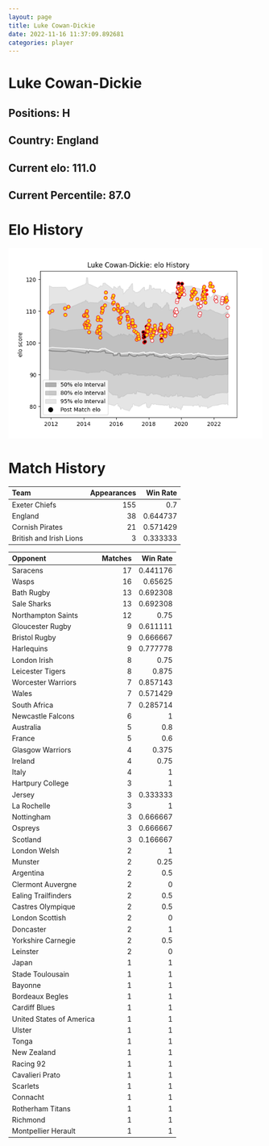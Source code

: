 ```yaml
---  
layout: page  
title: Luke Cowan-Dickie  
date: 2022-11-16 11:37:09.892681  
categories: player  
---
```

# Luke Cowan-Dickie

## Positions: H

## Country: England

## Current elo: 111.0

## Current Percentile: 87.0

# Elo History


![elo history](history_LukeCowan-Dickie.png)
# Match History


| Team                    |   Appearances |   Win Rate |
|:------------------------|--------------:|-----------:|
| Exeter Chiefs           |           155 |   0.7      |
| England                 |            38 |   0.644737 |
| Cornish Pirates         |            21 |   0.571429 |
| British and Irish Lions |             3 |   0.333333 |

| Opponent                 |   Matches |   Win Rate |
|:-------------------------|----------:|-----------:|
| Saracens                 |        17 |   0.441176 |
| Wasps                    |        16 |   0.65625  |
| Bath Rugby               |        13 |   0.692308 |
| Sale Sharks              |        13 |   0.692308 |
| Northampton Saints       |        12 |   0.75     |
| Gloucester Rugby         |         9 |   0.611111 |
| Bristol Rugby            |         9 |   0.666667 |
| Harlequins               |         9 |   0.777778 |
| London Irish             |         8 |   0.75     |
| Leicester Tigers         |         8 |   0.875    |
| Worcester Warriors       |         7 |   0.857143 |
| Wales                    |         7 |   0.571429 |
| South Africa             |         7 |   0.285714 |
| Newcastle Falcons        |         6 |   1        |
| Australia                |         5 |   0.8      |
| France                   |         5 |   0.6      |
| Glasgow Warriors         |         4 |   0.375    |
| Ireland                  |         4 |   0.75     |
| Italy                    |         4 |   1        |
| Hartpury College         |         3 |   1        |
| Jersey                   |         3 |   0.333333 |
| La Rochelle              |         3 |   1        |
| Nottingham               |         3 |   0.666667 |
| Ospreys                  |         3 |   0.666667 |
| Scotland                 |         3 |   0.166667 |
| London Welsh             |         2 |   1        |
| Munster                  |         2 |   0.25     |
| Argentina                |         2 |   0.5      |
| Clermont Auvergne        |         2 |   0        |
| Ealing Trailfinders      |         2 |   0.5      |
| Castres Olympique        |         2 |   0.5      |
| London Scottish          |         2 |   0        |
| Doncaster                |         2 |   1        |
| Yorkshire Carnegie       |         2 |   0.5      |
| Leinster                 |         2 |   0        |
| Japan                    |         1 |   1        |
| Stade Toulousain         |         1 |   1        |
| Bayonne                  |         1 |   1        |
| Bordeaux Begles          |         1 |   1        |
| Cardiff Blues            |         1 |   1        |
| United States of America |         1 |   1        |
| Ulster                   |         1 |   1        |
| Tonga                    |         1 |   1        |
| New Zealand              |         1 |   1        |
| Racing 92                |         1 |   1        |
| Cavalieri Prato          |         1 |   1        |
| Scarlets                 |         1 |   1        |
| Connacht                 |         1 |   1        |
| Rotherham Titans         |         1 |   1        |
| Richmond                 |         1 |   1        |
| Montpellier Herault      |         1 |   1        |